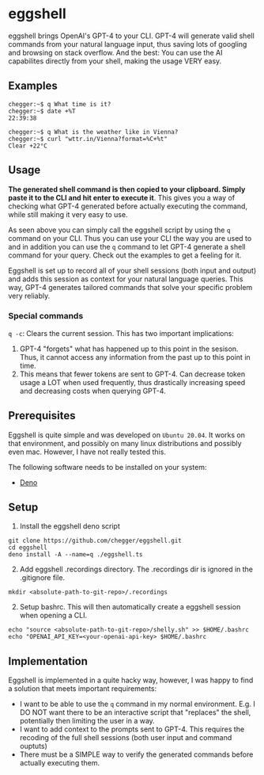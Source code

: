 # eggshell

eggshell brings OpenAI's GPT-4 to your CLI. GPT-4 will generate valid shell commands from your natural language input, thus saving lots of googling and browsing on stack overflow. And the best: You can use the AI capabilites directly from your shell, making the usage VERY easy.

## Examples

```
chegger:~$ q What time is it?
chegger:~$ date +%T
22:39:38
```

```
chegger:~$ q What is the weather like in Vienna?
chegger:~$ curl "wttr.in/Vienna?format=%C+%t"
Clear +22°C
```

## Usage
**The generated shell command is then copied to your clipboard. Simply paste it to the CLI and hit enter to execute it**. This gives you a way of checking what GPT-4 generated before actually executing the command, while still making it very easy to use.

As seen above you can simply call the eggshell script by using the `q` command on your CLI. Thus you can use your CLI the way you are used to and in addition you can use the `q` command to let GPT-4 generate a shell command for your query. Check out the examples to get a feeling for it.

Eggshell is set up to record all of your shell sessions (both input and output) and adds this session as context for your natural language queries. This way, GPT-4 generates tailored commands that solve your specific problem very reliably.


### Special commands

`q -c`: Clears the current session. This has two important implications:
1. GPT-4 "forgets" what has happened up to this point in the sesison. Thus, it cannot access any information from the past up to this point in time.
2. This means that fewer tokens are sent to GPT-4. Can decrease token usage a LOT when used frequently, thus drastically increasing speed and decreasing costs when querying GPT-4.

## Prerequisites

Eggshell is quite simple and was developed on `Ubuntu 20.04`. It works on that environment, and possibly on many linux distributions and possibly even mac. However, I have not really tested this.

The following software needs to be installed on your system:
 - [Deno](https://deno.com/)

## Setup

1. Install the eggshell deno script
```shell
git clone https://github.com/chegger/eggshell.git 
cd eggshell
deno install -A --name=q ./eggshell.ts
```

2. Add eggshell .recordings directory. The .recordings dir is ignored in the .gitignore file.
```shell
mkdir <absolute-path-to-git-repo>/.recordings
```

2. Setup bashrc. This will then automatically create a eggshell session when opening a CLI.
```shell
echo "source <absolute-path-to-git-repo>/shelly.sh" >> $HOME/.bashrc
echo "OPENAI_API_KEY=<your-openai-api-key> $HOME/.bashrc
```


## Implementation
Eggshell is implemented in a quite hacky way, however, I was happy to find a solution that meets important requirements:
 - I want to be able to use the `q` command in my normal environment. E.g. I DO NOT want there to be an interactive script that "replaces" the shell, potentially then limiting the user in a way.
 - I want to add context to the prompts sent to GPT-4. This requires the recoding of the full shell sessions (both user input and command ouptuts)
 - There must be a SIMPLE way to verify the generated  commands before actually executing them.






